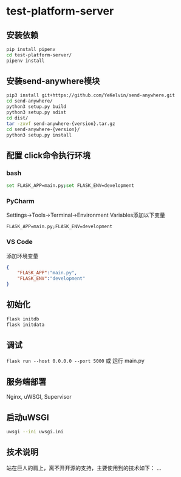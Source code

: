 # test-platform-server

## 安装依赖

```bash
pip install pipenv
cd test-platform-server/
pipenv install
```

## 安装send-anywhere模块

```bash
pip3 install git+https://github.com/YeKelvin/send-anywhere.git
cd send-anywhere/
python3 setup.py build
python3 setup.py sdist
cd dist/
tar -zxvf send-anywhere-{version}.tar.gz
cd send-anywhere-{version}/
python3 setup.py install
```

## 配置 click命令执行环境

### bash

```bash
set FLASK_APP=main.py;set FLASK_ENV=development
```

### PyCharm

Settings->Tools->Terminal->Environment Variables添加以下变量

```args
FLASK_APP=main.py;FLASK_ENV=development
```

### VS Code

添加环境变量

```json
{
    "FLASK_APP":"main.py",
    "FLASK_ENV":"development"
}
```

## 初始化

```bash
flask initdb
flask initdata
```

## 调试

`flask run --host 0.0.0.0 --port 5000`
或
运行 main.py

## 服务端部署

Nginx, uWSGI, Supervisor

## 启动uWSGI

```bash
uwsgi --ini uwsgi.ini
```

## 技术说明

站在巨人的肩上，离不开开源的支持，主要使用到的技术如下：
...
